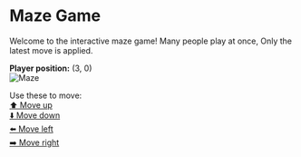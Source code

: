 # Maze Game  
Welcome to the interactive maze game! Many people play at once, Only the latest move is applied.

**Player position:** (3, 0)  
![Maze](https://github-maze-game.vercel.app/images/pos_3_0.png?t=1760624755009)

Use these to move:  
[⬆️ Move up](https://github-maze-game.vercel.app/move/3_0_w)  
[⬇️ Move down](https://github-maze-game.vercel.app/move/3_0_s)  
[⬅️ Move left](https://github-maze-game.vercel.app/move/3_0_a)  
[➡️ Move right](https://github-maze-game.vercel.app/move/3_0_d)
